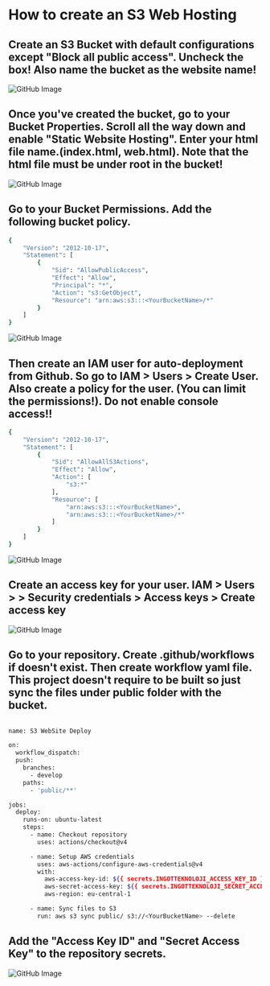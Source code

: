 # How to create an S3 Web Hosting


## Create an S3 Bucket with default configurations except "Block all public access". Uncheck the box! Also name the bucket as the website name!

![GitHub Image](/ingotteknoloji.com/images/blockAllPublic.png)

## Once you've created the bucket, go to your Bucket Properties. Scroll all the way down and enable "Static Website Hosting". Enter your html file name.(index.html, web.html). Note that the html file must be under root in the bucket!

![GitHub Image](/ingotteknoloji.com/images/staticWebsiteHosting.png)

## Go to your Bucket Permissions. Add the following bucket policy.

```bash
{
    "Version": "2012-10-17",
    "Statement": [
        {
            "Sid": "AllowPublicAccess",
            "Effect": "Allow",
            "Principal": "*",
            "Action": "s3:GetObject",
            "Resource": "arn:aws:s3:::<YourBucketName>/*"
        }
    ]
}

```

![GitHub Image](/ingotteknoloji.com/images/bucketPolicy.png)

## Then create an IAM user for auto-deployment from Github. So go to IAM > Users > Create User. Also create a policy for the user. (You can limit the permissions!). Do not enable console access!!

```bash
{
    "Version": "2012-10-17",
    "Statement": [
        {
            "Sid": "AllowAllS3Actions",
            "Effect": "Allow",
            "Action": [
                "s3:*"
            ],
            "Resource": [
                "arn:aws:s3:::<YourBucketName>",
                "arn:aws:s3:::<YourBucketName>/*"
            ]
        }
    ]
}

```

![GitHub Image](/ingotteknoloji.com/images/userPolicy.png)

## Create an access key for your user. IAM > Users > <YourUser> > Security credentials > Access keys > Create access key

![GitHub Image](/ingotteknoloji.com/images/accessKey.png)

## Go to your repository. Create .github/workflows if doesn't exist. Then create workflow yaml file. This project doesn't require to be built so just sync the files under public folder with the bucket. 

```bash

name: S3 WebSite Deploy

on:
  workflow_dispatch:
  push:
    branches:
      - develop
    paths:
      - 'public/**'

jobs:
  deploy:
    runs-on: ubuntu-latest
    steps:
      - name: Checkout repository
        uses: actions/checkout@v4

      - name: Setup AWS credentials
        uses: aws-actions/configure-aws-credentials@v4
        with:
          aws-access-key-id: ${{ secrets.INGOTTEKNOLOJI_ACCESS_KEY_ID }}
          aws-secret-access-key: ${{ secrets.INGOTTEKNOLOJI_SECRET_ACCESS_KEY }}
          aws-region: eu-central-1

      - name: Sync files to S3
        run: aws s3 sync public/ s3://<YourBucketName> --delete

```

## Add the "Access Key ID" and "Secret Access Key" to the repository secrets.

![GitHub Image](/ingotteknoloji.com/images/githubSecrets.png)